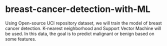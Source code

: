 # breast-cancer-detection-with-ML

Using Open-source UCI repository dataset, we will train the model of breast cancer detection. K-nearest neighborhood and Support Vector Machine will be used. In this data, the goal is to predict malignant or benign based on some features.
